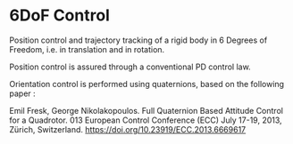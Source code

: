 # 6DoF Control
Position control and trajectory tracking of a rigid body in 6 Degrees of Freedom, i.e. in translation and in rotation.

Position control is assured through a conventional PD control law.

Orientation control is performed using quaternions, based on the following paper : 

Emil Fresk, George Nikolakopoulos.
Full Quaternion Based Attitude Control for a Quadrotor.
013 European Control Conference (ECC) July 17-19, 2013, Zürich, Switzerland.
https://doi.org/10.23919/ECC.2013.6669617
